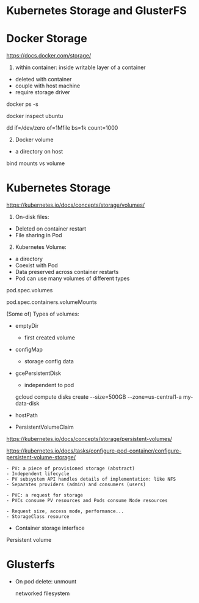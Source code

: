 Kubernetes Storage and GlusterFS
===

# Docker Storage

https://docs.docker.com/storage/

1. within container: inside writable layer of a container
  * deleted with container 
  * couple with host machine
  * require storage driver

  docker ps -s

  docker inspect ubuntu

  dd if=/dev/zero of=1Mfile bs=1k count=1000

2. Docker volume
  * a directory on host

bind mounts vs volume


# Kubernetes Storage

https://kubernetes.io/docs/concepts/storage/volumes/

1. On-disk files:
  * Deleted on container restart
  * File sharing in Pod

2. Kubernetes Volume:
  * a directory 
  * Coexist with Pod
  * Data preserved across container restarts
  * Pod can use many volumes of different types

pod.spec.volumes

pod.spec.containers.volumeMounts

(Some of) Types of volumes:
  * emptyDir
    - first created volume

  * configMap
    - storage config data

  * gcePersistentDisk
    - independent to pod

    gcloud compute disks create --size=500GB --zone=us-central1-a my-data-disk

  * hostPath

  * PersistentVolumeClaim

  https://kubernetes.io/docs/concepts/storage/persistent-volumes/

  https://kubernetes.io/docs/tasks/configure-pod-container/configure-persistent-volume-storage/

    - PV: a piece of provisioned storage (abstract)
    - Independent lifecycle
    - PV subsystem API handles details of implementation: like NFS
    - Separates providers (admin) and consumers (users)

    - PVC: a request for storage
    - PVCs consume PV resources and Pods consume Node resources

    - Request size, access mode, performance...
    - StorageClass resource

  * Container storage interface


Persistent volume


# Glusterfs

  * On pod delete: unmount

    networked filesystem



